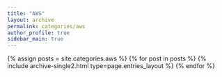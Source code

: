 ```yaml
---
title: "AWS"
layout: archive
permalink: categories/aws
author_profile: true
sidebar_main: true
---
```



{% assign posts = site.categories.aws %}
{% for post in posts %} {% include archive-single2.html type=page.entries_layout %} {% endfor %}